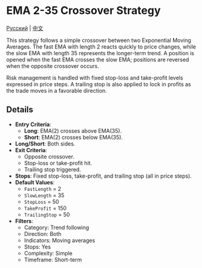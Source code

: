 # EMA 2-35 Crossover Strategy
[Русский](README_ru.md) | [中文](README_cn.md)

This strategy follows a simple crossover between two Exponential Moving Averages. The fast EMA with length 2 reacts quickly to price changes, while the slow EMA with length 35 represents the longer-term trend. A position is opened when the fast EMA crosses the slow EMA; positions are reversed when the opposite crossover occurs.

Risk management is handled with fixed stop-loss and take-profit levels expressed in price steps. A trailing stop is also applied to lock in profits as the trade moves in a favorable direction.

## Details

- **Entry Criteria**:
  - **Long**: EMA(2) crosses above EMA(35).
  - **Short**: EMA(2) crosses below EMA(35).
- **Long/Short**: Both sides.
- **Exit Criteria**:
  - Opposite crossover.
  - Stop-loss or take-profit hit.
  - Trailing stop triggered.
- **Stops**: Fixed stop-loss, take-profit, and trailing stop (all in price steps).
- **Default Values**:
  - `FastLength` = 2
  - `SlowLength` = 35
  - `StopLoss` = 50
  - `TakeProfit` = 150
  - `TrailingStop` = 50
- **Filters**:
  - Category: Trend following
  - Direction: Both
  - Indicators: Moving averages
  - Stops: Yes
  - Complexity: Simple
  - Timeframe: Short-term

